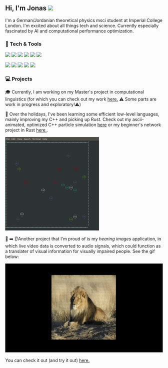 ## Hi, I'm Jonas <img src="https://raw.githubusercontent.com/MartinHeinz/MartinHeinz/master/wave.gif" width="30px">

I'm a German/Jordanian theoretical physics msci student at Imperial College London. I'm excited about all things tech and science. Currently especially fascinated by AI and computational performance optimization.

### :wrench: Tech & Tools

![](https://img.shields.io/badge/lang-python-brightgreen)
![](https://img.shields.io/badge/lang-C++-green)
![](https://img.shields.io/badge/lang-Java-yellowgreen)
![](https://img.shields.io/badge/lang-Rust-yellowgreen)
![](https://img.shields.io/badge/lang-Javascript%20(React)-yellow)
![](https://img.shields.io/badge/lang-Haskell-yellow)

![](https://img.shields.io/badge/Library-Tensorflow%20(Keras)-blue)
![](https://img.shields.io/badge/Library-PyTorch-blue)
![](https://img.shields.io/badge/OS-Linux-blue)
![](https://img.shields.io/badge/Editor-Atom-blue)
![](https://img.shields.io/badge/Tools-git-blue)

### :computer: Projects
:mortar_board: Currently, I am working on my Master's project in computational linguistics (for which you can check out my work [here.](https://github.com/jonas-scholz123/msci-project) :warning: Some parts are work in progress and exploratory!:warning:)

:santa: Over the holidays, I've been learning some efficient low-level languages, mainly improving my C++ and picking up Rust. Check out my ascii-animated, optimized C++ particle simulation [here](https://github.com/jonas-scholz123/particle-simulation) or my beginner's network project in Rust [here.](https://github.com/jonas-scholz123/networks_project_rust).

<img src="https://github.com/jonas-scholz123/particle-simulation/blob/master/particles.gif" alt="Particle Animation" width="300">

:eyes: :arrow_right: :ear:Another project that I'm proud of is my *hearing images* application, in which live video data is converted to audio signals, which could function as a translater of visual information for visually impaired people. See the gif below:

![Hearing images functionality](hilbert.gif)

You can check it out (and try it out) [here.](https://github.com/jonas-scholz123/hearing-images)


<!--
**jonas-scholz123/jonas-scholz123** is a ✨ _special_ ✨ repository because its `README.md` (this file) appears on your GitHub profile.

Here are some ideas to get you started:

- 🔭 I’m currently working on ...
- 🌱 I’m currently learning ...
- 👯 I’m looking to collaborate on ...
- 🤔 I’m looking for help with ...
- 💬 Ask me about ...
- 📫 How to reach me: ...
- 😄 Pronouns: ...
- ⚡ Fun fact: ...
-->
